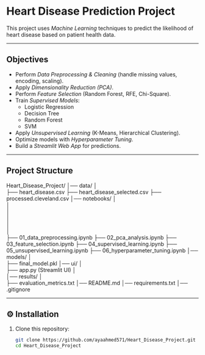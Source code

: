 # Heart Disease Prediction Project

This project uses *Machine Learning* techniques to predict the likelihood of heart disease based on patient health data.

---

## Objectives
- Perform *Data Preprocessing & Cleaning* (handle missing values, encoding, scaling).
- Apply *Dimensionality Reduction (PCA)*.
- Perform *Feature Selection* (Random Forest, RFE, Chi-Square).
- Train *Supervised Models*:
  - Logistic Regression
  - Decision Tree
  - Random Forest
  - SVM
- Apply *Unsupervised Learning* (K-Means, Hierarchical Clustering).
- Optimize models with *Hyperparameter Tuning*.
- Build a *Streamlit Web App* for predictions.

---

## Project Structure 
Heart_Disease_Project/ 
│── data/ 
│   
├── heart_disease.csv 
├── heart_disease_selected.csv
├── processed.cleveland.csv
│── notebooks/ 
│   
│   
│   
│   
│   
│   
├── 01_data_preprocessing.ipynb 
├── 02_pca_analysis.ipynb 
├── 03_feature_selection.ipynb 
├── 04_supervised_learning.ipynb 
├── 05_unsupervised_learning.ipynb 
├── 06_hyperparameter_tuning.ipynb 
│── models/ 
│   
├── final_model.pkl 
│── ui/ 
│   
├── app.py (Streamlit UI) 
│   
│── results/ 
│   
├── evaluation_metrics.txt 
│── README.md 
│── requirements.txt 
│── .gitignore

---

## ⚙ Installation
1. Clone this repository:
   ```bash
   git clone https://github.com/ayaahmed571/Heart_Disease_Project.git
   cd Heart_Disease_Project


